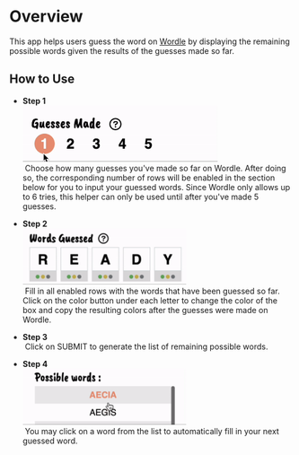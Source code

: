 # Overview

This app helps users guess the word on [Wordle](https://www.nytimes.com/games/wordle/index.html) by displaying the remaining possible words given the results of the guesses made so far.

## How to Use

* **Step 1**\
  <img src="guessnum-gif.gif" height="100px" />\
  &nbsp;Choose how many guesses you've made so far on Wordle.  After doing so, the corresponding number of rows will be enabled in the section below for you to input your guessed words.  Since Wordle only allows up to 6 tries, this helper can only be used until after you've made 5 guesses.

* **Step 2**\
  <img src="words-gif.gif" height="100px" />\
  &nbsp;Fill in all enabled rows with the words that have been guessed so far.  Click on the color button under each letter to change the color of the box and copy the resulting colors after the guesses were made on Wordle.

* **Step 3**\
  &nbsp;Click on SUBMIT to generate the list of remaining possible words.

* **Step 4**\
  <img src="list-gif.gif" height="100px" />\
  &nbsp;You may click on a word from the list to automatically fill in your next guessed word.
